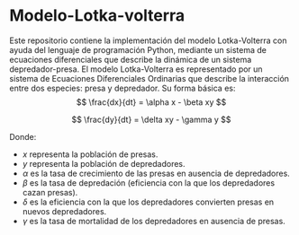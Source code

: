 # Modelo-Lotka-volterra
Este repositorio contiene la implementación del modelo Lotka-Volterra con ayuda del lenguaje de programación Python, mediante un sistema de ecuaciones diferenciales que describe la dinámica de un sistema depredador-presa.
El modelo Lotka-Volterra es representado por un sistema de Ecuaciones Diferenciales Ordinarias que describe la interacción entre dos especies: presa y depredador. Su forma básica es:
$$
\frac{dx}{dt} = \alpha x - \beta xy
$$

$$
\frac{dy}{dt} = \delta xy - \gamma y
$$

Donde:
- $x$ representa la población de presas.
- $y$ representa la población de depredadores.
- $\alpha$ es la tasa de crecimiento de las presas en ausencia de depredadores.
- $\beta$ es la tasa de depredación (eficiencia con la que los depredadores cazan presas).
- $\delta$ es la eficiencia con la que los depredadores convierten presas en nuevos depredadores.
- $\gamma$ es la tasa de mortalidad de los depredadores en ausencia de presas.
